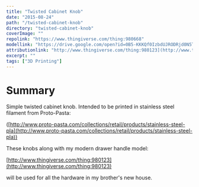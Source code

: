 ```yaml
---
title: "Twisted Cabinet Knob"
date: "2015-08-24"
path: "/twisted-cabinet-knob"
directory: "twisted-cabinet-knob"
coverImage: ""
repolink: "https://www.thingiverse.com/thing:980668"
modellink: "https://drive.google.com/open?id=0B5-KKKQf0IzbdUJRODRjd0N5T3c"
attributionlink: "http://www.thingiverse.com/thing:980123](http://www.thingiverse.com/thing:980123"
excerpt: ""
tags: ["3D Printing"]
---
```


# Summary

Simple twisted cabinet knob. Intended to be printed in stainless steel filament from Proto-Pasta:

([http://www.proto-pasta.com/collections/retail/products/stainless-steel-pla](http://www.proto-pasta.com/collections/retail/products/stainless-steel-pla))

These knobs along with my modern drawer handle model:

[http://www.thingiverse.com/thing:980123](http://www.thingiverse.com/thing:980123)

will be used for all the hardware in my brother's new house.
